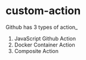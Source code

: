 # custom-action

Github has 3 types of action_

1. JavaScript Github Action
2. Docker Container Action
3. Composite Action

